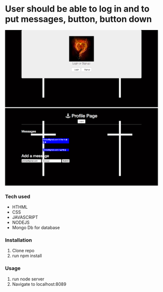 
<h1>User should be able to log in and to put messages, button, button down </h1>

![Alt Text](https://raw.githubusercontent.com/JohnbelMDev/Fullstack-App-w-User-Login/master/fire.png)
![Alt Text](https://github.com/JohnbelMDev/Fullstack-App-w-User-Login/blob/master/complete%20fullstack%20login%20%20/image4.png)



  <h3> Tech used </h3>
     <ul> 
        <li> HTHML </li>
        <li> CSS </li>
        <li> JAVASCRIPT </li>
        <li> NODEJS </li>
       <li> Mongo Db for database </li>
     </ul>
     
     
     
   <h3> Installation </h3>
        <ol>
         <li> Clone repo </li> 
          <li>run npm install </li>
        </ol>
        
   <h3>Usage</h3>
         <ol>
           <li> run node server</li> 
           <li> Navigate to localhost:8089 </li>
          </ol>
        

